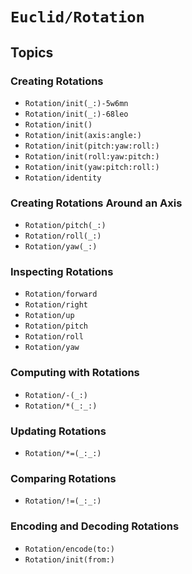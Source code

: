# ``Euclid/Rotation``

## Topics

### Creating Rotations

- ``Rotation/init(_:)-5w6mn``
- ``Rotation/init(_:)-68leo``
- ``Rotation/init()``
- ``Rotation/init(axis:angle:)``
- ``Rotation/init(pitch:yaw:roll:)``
- ``Rotation/init(roll:yaw:pitch:)``
- ``Rotation/init(yaw:pitch:roll:)``
- ``Rotation/identity``

### Creating Rotations Around an Axis

- ``Rotation/pitch(_:)``
- ``Rotation/roll(_:)``
- ``Rotation/yaw(_:)``

### Inspecting Rotations

- ``Rotation/forward``
- ``Rotation/right``
- ``Rotation/up``
- ``Rotation/pitch``
- ``Rotation/roll``
- ``Rotation/yaw``

### Computing with Rotations

- ``Rotation/-(_:)``
- ``Rotation/*(_:_:)``

### Updating Rotations

- ``Rotation/*=(_:_:)``

### Comparing Rotations

- ``Rotation/!=(_:_:)``

### Encoding and Decoding Rotations

- ``Rotation/encode(to:)``
- ``Rotation/init(from:)``
